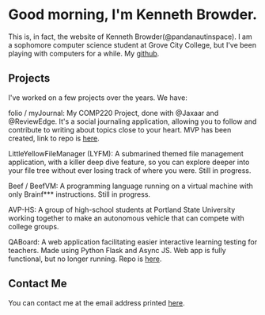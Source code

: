 # Good morning, I'm Kenneth Browder.
This is, in fact, the website of Kenneth Browder(@pandanautinspace). I am a sophomore computer science student at Grove City College, but I've been playing with computers for a while. My [github](https://github.com/pandanautinspace).

## Projects
I've worked on a few projects over the years. We have:


folio / myJournal: My COMP220 Project, done with @Jaxaar and @ReviewEdge. It's a social journaling application, allowing you to follow and contribute to writing about topics close to your heart. MVP has been created, link to repo is [here](https://github.com/reviewedge/myjournal).

LittleYellowFileManager (LYFM): A submarined themed file management application, with a killer deep dive feature, so you can explore deeper into your file tree without ever losing track of where you were. Still in progress.

Beef / BeefVM: A programming language running on a virtual machine with only Brainf*** instructions. Still in progress.

AVP-HS: A group of high-school students at Portland State University working together to make an autonomous vehicle that can compete with college groups.

QABoard: A ­web application facilitating easier interactive learning testing for teachers. Made using Python Flask and Async JS. Web app is fully functional, but no longer running. Repo is [here](https://gitlab.com/pandanautinspace/qaboard-prototype/).

## Contact Me
You can contact me at the email address printed [here](https://pandanautinspace.github.io/contact.txt).
